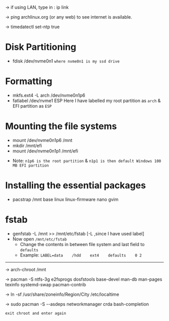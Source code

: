 -> if using LAN, type in : ip link

-> ping archlinux.org (or any web) to see internet is available. 

-> timedatectl set-ntp true

# Disk Partitioning
* fdisk /dev/nvme0n1    `where nvme0n1 is my ssd drive`

# Formatting
* mkfs.ext4 -L arch /dev/nvme0n1p6
* fatlabel /dev/nvme1 ESP
Here I have labelled my root partition as `arch` & EFI partition as `ESP`

# Mounting the file systems
* mount /dev/nvme0n1p6 /mnt
* mkdir /mnt/efi
* mount /dev/nvme0n1p1 /mnt/efi
- Note: `n1p6 is the root partition` & `n1p1 is then default Windows 100 MB EFI partition`

# Installing the essential packages
* pacstrap /mnt base linux linux-firmware nano gvim

# fstab
* genfstab -L /mnt >> /mnt/etc/fstab  [-L ,since I have used label]
* Now open `/mnt/etc/fstab` 
    - Change the contents in between file system and last field to `defaults`
    - Example: `LABEL=data    /hdd    ext4    defaults    0 2 `
    
 ---
 
-> arch-chroot /mnt

-> pacman -S ntfs-3g e2fsprogs dosfstools base-devel man-db man-pages texinfo systemd-swap pacman-contrib

-> ln -sf /usr/share/zoneinfo/Region/City /etc/localtime

-> sudo pacman -S --asdeps networkmanager crda bash-completion 

`exit chroot and enter again`
